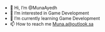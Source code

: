 - 👋 Hi, I’m @MunaAyedh
- 👀 I’m interested in Game Development
- 🌱 I’m currently learning Game Development 
- 📫 How to reach me Muna.a@outlook.sa

<!---
MunaAyedh/MunaAyedh is a ✨ special ✨ repository because its `README.md` (this file) appears on your GitHub profile.
You can click the Preview link to take a look at your changes.
--->

